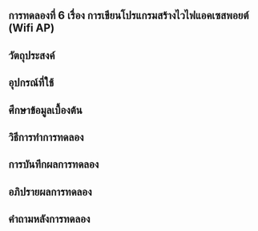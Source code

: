 ## การทดลองที่ 6 เรื่อง การเขียนโปรแกรมสร้างไวไฟแอคเซสพอยต์ (Wifi AP)

## วัตถุประสงค์

## อุปกรณ์ที่ใช้

## ศึกษาข้อมูลเบื้องต้น

## วิธีการทำการทดลอง 

## การบันทึกผลการทดลอง

## อภิปรายผลการทดลอง

## คำถามหลังการทดลอง 
